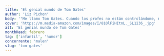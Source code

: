 ```yaml
---
title: 'El genial mundo de Tom Gates'
author: 'Liz Pichon'
body: '"Me llamo Tom Gates. Cuando los profes no están controlándome, me gusta dibujar y pensar mil maneras de fastidiar a Delia, mi hermana mayor".'
cover: 'https://m.media-amazon.com/images/I/81OlFiHItnL._SL1236_.jpg'
alt: 'El genial mundo de Tom Gates'
monthRead: febrero
tag: ['infantil', 'humor']
concorrente: 'malen'
slug: 'tom-gates'
---
```


